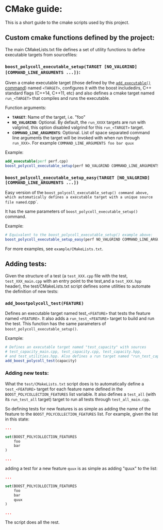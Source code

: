 # CMake guide:

This is a short guide to the cmake scripts used by this project.

## Custom cmake functions defined by the project:

The main CMakeLists.txt file defines a set of utility functions to define executable
targets from sourcefiles:

### `boost_polycoll_executable_setup(TARGET [NO_VALGRIND] [COMMAND_LINE_ARGUMENTS ...])`:

Given a cmake executable target (those defined by the [`add_executable()` command](https://cmake.org/cmake/help/v3.0/command/add_executable.html)) named
`<TARGET>`, configures it with the boost includedirs, C++ standard flags (C++14, C++11, etc)
and also defines a cmake target named `run_<TARGET>` that compiles and runs the executable.

Function arguments:

 - **`TARGET`**: Name of the target, i.e. "foo"
 - **`NO_VALGRIND`**: Optional. By default, the `run_XXXX` targets are run with valgrind,
 this option disabled valgrind for this `run_<TARGET>` target.
 - **`COMMAND_LINE_ARGUMENTS`**: Optional. List of space separated command line arguments the target will
 be invoked with when run through `run_XXX>`. For example `COMMAND_LINE_ARGUMENTS foo bar quux`

Example:

``` cmake
add_executable(perf perf.cpp)
boost_polycoll_executable_setup(perf NO_VALGRIND COMMAND_LINE_ARGUMENTS insert_base for_each_base)
```

### `boost_polycoll_executable_setup_easy(TARGET [NO_VALGRIND] [COMMAND_LINE_ARGUMENTS ...])`

Easy version of the `boost_polycoll_executable_setup() command above, which automatically defines
a `<TARGET>` executable target with a unique source file named `<TARGET>.cpp`.

It has the same parameters of `boost_polycoll_executable_setup()` command.

Example:

``` cmake
# Equivalent to the boost_polycoll_executable_setup() example above:
boost_polycoll_executable_setup_easy(perf NO_VALGRIND COMMAND_LINE_ARGUMENTS insert_base for_each_base)
```

For more examples, see `example/CMakeLists.txt`.

## Adding tests:

Given the structure of a test (a `test_XXX.cpp` file with the test, `test_XXX_main.cpp` with an entry
point to the test,and a `test_XXX.hpp` header), the test/CMakeLists.txt script defines some utilities to automate
the definition of new tests:

### `add_boostpolycoll_test(FEATURE)`

Defines an executable target named test_`<FEATURE>` that tests the feature named
`<FEATURE>`. It also adds a `run_test_<FEATURE>` target to build and run the test. This function has the same parameters
of `boost_polycoll_executable_setup()`.

Example:

``` cmake
# Defines an executable target named "test_capacity" with sources
# test_capacity_main.cpp, test_capacity.cpp, test_capacity.hpp,
# and test_utilities.hpp. Also defines a run target named "run_test_capacity"
add_boost_polycoll_test(capacity)
```

### Adding new tests:

What the `test/CMakeLists.txt` script does is to automatically define a `test_<FEATURE>` target for
each feature name defined in the `BOOST_POLYCOLLECTION_FEATURES` list variable. It also defines a
`test_all` (with its `run_test_all` target) target to run all tests through `test_all_main.cpp`.

So defining tests for new features is as simple as adding the name of the feature to the `BOOST_POLYCOLLECTION_FEATURES`
list. For example, given the list in this state:

``` cmake
...

set(BOOST_POLYCOLLECTION_FEATURES
    foo
    bar
)

...
```

adding a test for a new feature `quux` is as simple as adding "quux" to the list:

``` cmake
...

set(BOOST_POLYCOLLECTION_FEATURES
    foo
    bar
    quux
)

...
```

The script does all the rest.
